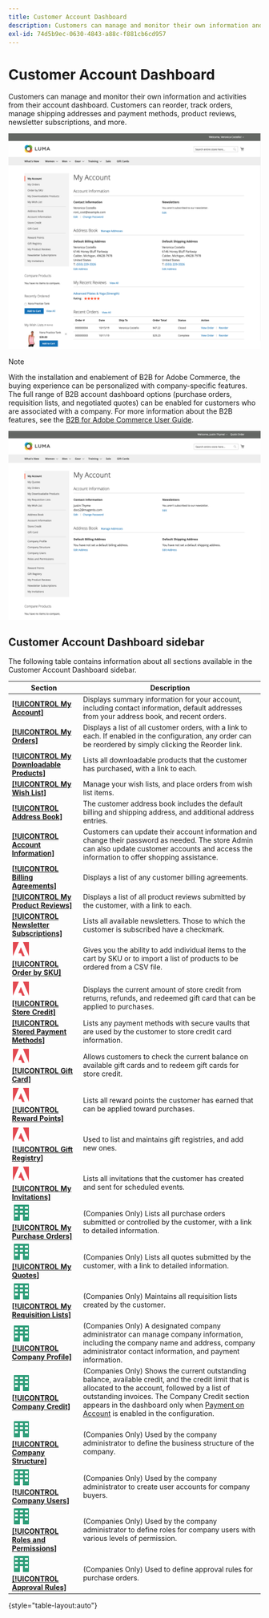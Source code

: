 ```yaml
---
title: Customer Account Dashboard
description: Customers can manage and monitor their own information and activities from their Customer Account Dashboard.
exl-id: 74d5b9ec-0630-4843-a88c-f881cb6cd957
---
```

# Customer Account Dashboard

Customers can manage and monitor their own information and activities from their account dashboard. Customers can reorder, track orders, manage shipping addresses and payment methods, product reviews, newsletter subscriptions, and more.

![Account Dashboard](assets/customer-account-dashboard.png)

>[!NOTE]
>
> With the installation and enablement of B2B for Adobe Commerce, the buying experience can be personalized with company-specific features. The full range of B2B account dashboard options (purchase orders, requisition lists, and negotiated quotes) can be enabled for customers who are associated with a company. For more information about the B2B features, see the [B2B for Adobe Commerce User Guide](../b2b/introduction.md).

![Company Account Dashboard](assets/company-admin-account-dashboard.png)

## Customer Account Dashboard sidebar

The following table contains information about all sections available in the Customer Account Dashboard sidebar.

| Section   | Description  |
|-----------|--------------|
| [**[!UICONTROL My Account]**](../customers/account-dashboard-my-account.md) | Displays summary information for your account, including contact information, default addresses from your address book, and recent orders. |
| [**[!UICONTROL My Orders]**](../stores-purchase/orders-storefront.md#view-recently-ordered-products) | Displays a list of all customer orders, with a link to each. If enabled in the configuration, any order can be reordered by simply clicking the Reorder link. |
| [**[!UICONTROL My Downloadable Products]**](../catalog/product-create-downloadable.md#storefront-experience) | Lists all downloadable products that the customer has purchased, with a link to each.  |
| [**[!UICONTROL My Wish List]**](../stores-purchase/wishlist-storefront.md)  | Manage your wish lists, and place orders from wish list items. |
| [**[!UICONTROL Address Book]**](../customers/account-dashboard-address-book.md)  | The customer address book includes the default billing and shipping address, and additional address entries. |
| [**[!UICONTROL Account Information]**](../customers/account-dashboard-account-information.md) | Customers can update their account information and change their password as needed. The store Admin can also update customer accounts and access the information to offer shopping assistance.  |
| [**[!UICONTROL Billing Agreements]**](../stores-purchase/paypal-billing-agreements.md#storefront-experience) | Displays a list of any customer billing agreements. |
| [**[!UICONTROL My Product Reviews]**](../merchandising-promotions/product-reviews.md#product-reviews-on-the-storefront) | Displays a list of all product reviews submitted by the customer, with a link to each. |
| [**[!UICONTROL Newsletter Subscriptions]**](../merchandising-promotions/newsletters.md)  | Lists all available newsletters. Those to which the customer is subscribed have a checkmark. |
| ![Adobe Commerce](../assets/adobe-logo.svg)[**[!UICONTROL Order by SKU]**](../stores-purchase/order-by-sku.md#order-by-sku-from-a-customer-account) | Gives you the ability to add individual items to the cart by SKU or to import a list of products to be ordered from a CSV file. |
| ![Adobe Commerce](../assets/adobe-logo.svg)[**[!UICONTROL Store Credit]**](../customers/account-dashboard-store-credit.md) | Displays the current amount of store credit from returns, refunds, and redeemed gift card that can be applied to purchases. |
|[**[!UICONTROL Stored Payment Methods]**](../stores-purchase/stored-payment-methods.md) | Lists any payment methods with secure vaults that are used by the customer to store credit card information. |
| ![Adobe Commerce](../assets/adobe-logo.svg)[**[!UICONTROL Gift Card]**](../catalog/product-gift-card-create.md) | Allows customers to check the current balance on available gift cards and to redeem gift cards for store credit. |
| ![Adobe Commerce](../assets/adobe-logo.svg)[**[!UICONTROL Reward Points]**](../merchandising-promotions/rewards-loyalty.md) | Lists all reward points the customer has earned that can be applied toward purchases. |
| ![Adobe Commerce](../assets/adobe-logo.svg)[**[!UICONTROL Gift Registry]**](../merchandising-promotions/gift-registries.md) | Used to list and maintains gift registries, and  add new ones. |
| ![Adobe Commerce](../assets/adobe-logo.svg)[**[!UICONTROL My Invitations]**](../merchandising-promotions/invitations.md) | Lists all invitations that the customer has created and sent for scheduled events. |
| ![B2B for Adobe Commerce](../assets/b2b.svg)[**[!UICONTROL My Purchase Orders]**](../b2b/account-dashboard-my-purchase-orders.md) | (Companies Only) Lists all purchase orders submitted or controlled by the customer, with a link to detailed information. |
| ![B2B for Adobe Commerce](../assets/b2b.svg)[**[!UICONTROL My Quotes]**](../b2b/account-dashboard-my-quotes.md) | (Companies Only) Lists all quotes submitted by the customer, with a link to detailed information. |
| ![B2B for Adobe Commerce](../assets/b2b.svg)[**[!UICONTROL My Requisition Lists]**](../b2b/account-dashboard-requisition-lists-manage.md) | (Companies Only) Maintains all requisition lists created by the customer. |
| ![B2B for Adobe Commerce](../assets/b2b.svg)[**[!UICONTROL Company Profile]**](../b2b/account-company-manage.md#update-a-company-profile) | (Companies Only) A designated company administrator can manage company information, including the company name and address, company administrator contact information, and payment information. |
| ![B2B for Adobe Commerce](../assets/b2b.svg)[**[!UICONTROL Company Credit]**](../b2b/credit-company.md#storefront-credit-information) | (Companies Only) Shows the current outstanding balance, available credit, and the credit limit that is allocated to the account, followed by a list of outstanding invoices. The Company Credit section appears in the dashboard only when [Payment on Account](../b2b/enable-basic-features.md#configure-payment-on-account) is enabled in the configuration. |
| ![B2B for Adobe Commerce](../assets/b2b.svg)[**[!UICONTROL Company Structure]**](../b2b/account-company-structure.md) | (Companies Only) Used by the company administrator to define the business structure of the company. |
| ![B2B for Adobe Commerce](../assets/b2b.svg)[**[!UICONTROL Company Users]**](../b2b/account-company-users.md) | (Companies Only) Used by the company administrator to create user accounts for company buyers. |
| ![B2B for Adobe Commerce](../assets/b2b.svg)[**[!UICONTROL Roles and Permissions]**](../b2b/account-company-roles-permissions.md) | (Companies Only) Used by the company administrator to define roles for company users with various levels of permission. |
| ![B2B for Adobe Commerce](../assets/b2b.svg)[**[!UICONTROL Approval Rules]**](../b2b/account-dashboard-approval-rules.md) | (Companies Only) Used to define approval rules for purchase orders. |

{style="table-layout:auto"}
